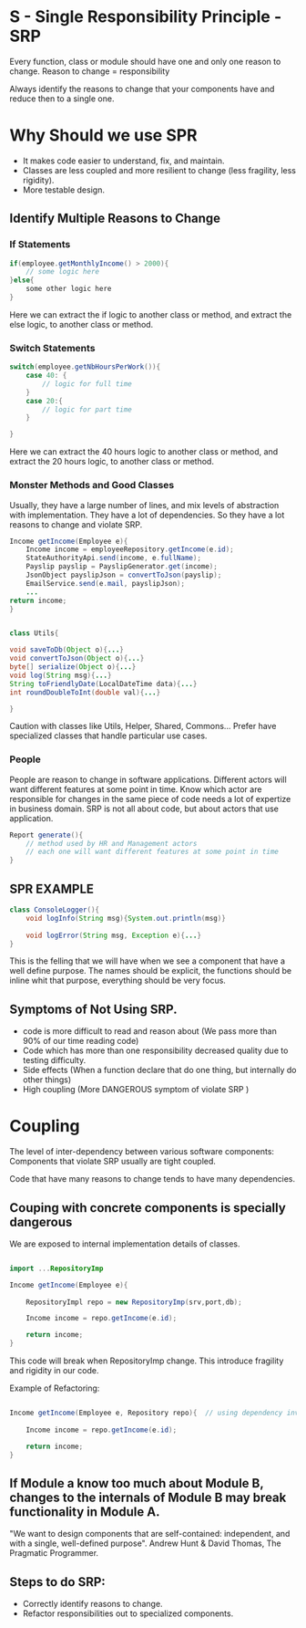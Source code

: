 <h1>  S - Single Responsibility Principle - SRP </h1>

Every function, class or module should have one and only one reason to change. 
Reason to change = responsibility

Always identify the reasons to change that your components have and reduce then to a single one. 

# Why Should we use SPR

- It makes code easier to understand, fix, and maintain.
- Classes are less coupled and more resilient to change (less fragility, less rigidity).
- More testable design.

## Identify Multiple Reasons to Change

### If Statements
```java
if(employee.getMonthlyIncome() > 2000){
    // some logic here
}else{
    some other logic here
}
``` 
Here we can extract the if logic to another class or method, and extract the else logic, to another class or method. 

### Switch Statements
```java
switch(employee.getNbHoursPerWork()){
    case 40: {
        // logic for full time
    }
    case 20:{
        // logic for part time
    }

}
``` 
Here we can extract the 40 hours logic to another class or method, and extract the 20 hours logic, to another class or method. 

### Monster Methods and Good Classes 
Usually, they have a large number of lines, and mix levels of abstraction with implementation.
They have a lot of dependencies.
So they have a lot reasons to change and violate SRP.

```java
Income getIncome(Employee e){
    Income income = employeeRepository.getIncome(e.id);
    StateAuthorityApi.send(income, e.fullName);
    Payslip payslip = PayslipGenerator.get(income);
    JsonObject payslipJson = convertToJson(payslip);
    EmailService.send(e.mail, payslipJson);
    ...
return income;
}


class Utils{

void saveToDb(Object o){...}
void convertToJson(Object o){...}
byte[] serialize(Object o){...} 
void log(String msg){...}
String toFriendlyDate(LocalDateTime data){...}
int roundDoubleToInt(double val){...}

}
``` 
Caution with classes like Utils, Helper, Shared, Commons...
Prefer have specialized classes that handle particular use cases. 

### People 
People are reason to change in software applications. 
Different actors will want different features at some point in time.
Know which actor are responsible for changes in the same piece of code needs a lot of expertize in business domain. 
SRP is not all about code, but about actors that use application.

```java
Report generate(){
    // method used by HR and Management actors 
    // each one will want different features at some point in time
}
``` 

## SPR EXAMPLE
```java
class ConsoleLogger(){
    void logInfo(String msg){System.out.println(msg)}
    
    void logError(String msg, Exception e){...}
}
``` 
This is the felling that we will have when we see a component that have a well define purpose. The names should be explicit, the functions should be inline whit that purpose, everything should be very focus. 

## Symptoms of Not Using SRP. 
- code is more difficult to read and reason about (We pass more than 90% of our time reading code)
- Code which has more than one responsibility decreased quality due to testing difficulty.
- Side effects (When a function declare that do one thing, but internally do other things)
- High coupling (More DANGEROUS symptom of violate SRP )

# Coupling 
The level of inter-dependency between various software components: Components that violate SRP usually are tight coupled.

Code that have many reasons to change tends to have many dependencies. 

## Couping with concrete components is specially dangerous 
We are exposed to internal implementation details of classes.

```java

import ...RepositoryImp

Income getIncome(Employee e){
    
    RepositoryImpl repo = new RepositoryImp(srv,port,db);

    Income income = repo.getIncome(e.id);

    return income;
}
``` 

This code will break when RepositoryImp change. This introduce fragility and rigidity in our code.

Example of Refactoring:

```java

Income getIncome(Employee e, Repository repo){  // using dependency inversion principle to do that.
    
    Income income = repo.getIncome(e.id);

    return income;
}
``` 

## If Module a know too much about Module B, changes to the internals of Module B may break functionality in Module A.

"We want to design components that are self-contained: independent, and with a single, well-defined purpose". Andrew Hunt & David Thomas, The Pragmatic Programmer.

## Steps to do SRP:
- Correctly identify reasons to change.
- Refactor responsibilities out to specialized components.